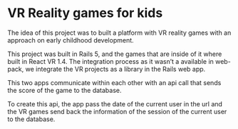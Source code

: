 # VR Reality games for kids

The idea of this project was to built a platform with VR reality games with an approach on early childhood development. 

This project was built in Rails 5, and the games that are inside of it where built in React VR 1.4. 
The integration process as it wasn’t a available in web-pack, we integrate the  VR projects as a library in the Rails web app. 

This two apps communicate within each other with an api call that sends the score of the game to the database. 

To create this api, the app pass the date of the current user in the url and the VR games send back the information of the session of the current user to the database.  
